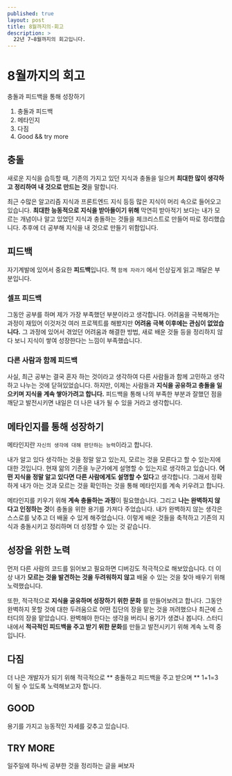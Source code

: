 ```yaml
---
published: true
layout: post
title: 8월까지의-회고
description: >
  22년 7~8월까지의 회고입니다.
---
```


# 8월까지의 회고

> 
충돌과 피드백을 통해 성장하기
1. 충돌과 피드백
2. 메타인지
3. 다짐
4. Good && try more

## 충돌

새로운 지식을 습득할 때, 기존의 가지고 있던 지식과 충돌을 일으켜 **최대한 많이 생각하고 정리하여 내 것으로 만드는 것**을 말합니다.

최근 수많은 알고리즘 지식과 프론트엔드 지식 등등 많은 지식이 머리 속으로 들어오고 있습니다. **최대한 능동적으로 지식을 받아들이기 위해** 막연히 받아적기 보다는 내가 모르는 개념이나 알고 있었던 지식과 충돌하는 것들을 체크리스트로 만들어 따로 정리했습니다. 추후에 더 공부해 지식을 내 것으로 만들기 위함입니다.

## 피드백

자기계발에 있어서 중요한 **피드백**입니다. 책 `함께 자라기` 에서 인상깊게 읽고 깨달은 부분입니다.

### 셀프 피드백

그동안 공부를 하며 제가 가장 부족했던 부분이라고 생각합니다. 어려움을 극복해가는 과정이 재밌어 이것저것 여러 프로젝트를 해봤지만 **어려움 극복 이후에는 관심이 없었습니다.** 그 과정에 있어서 겪었던 어려움과 해결한 방법, 새로 배운 것들 등을 정리하지 않다 보니 지식이 쌓여 성장한다는 느낌이 부족했습니다. 

### 다른 사람과 함께 피드백

사실, 최근 공부는 결국 혼자 하는 것이라고 생각하여 다른 사람들과 함께 고민하고 생각하고 나누는 것에 닫혀있었습니다. 하지만, 이제는 사람들과 **지식을 공유하고 충돌을 일으키며 지식을 계속 쌓아가려고 합니다.** 피드백을 통해 나의 부족한 부분과 잘했던 점을 깨닫고 발전시키면 내일은 더 나은 내가 될 수 있을 거라고 생각합니다. 

## 메타인지를 통해 성장하기

메타인지란 `자신의 생각에 대해 판단하는 능력`이라고 합니다.

내가 알고 있다 생각하는 것을 정말 알고 있는지, 모르는 것을 모른다고 할 수 있는지에 대한 것입니다. 현재 앎의 기준을 누군가에게 설명할 수 있는지로 생각하고 있습니다. **어떤 지식을 정말 알고 있다면 다른 사람에게도 설명할 수 있다**고 생각합니다. 그래서 정확하게 내가 아는 것과 모르는 것을 확인하는 것을 통해 메타인지를 계속 키우려고 합니다.

메타인지를 키우기 위해 **계속 충돌하는 과정**이 필요했습니다. 그리고 **나는 완벽하지 않다고 인정하는 것**이 충돌을 위한 용기를 가져다 주었습니다. 내가 완벽하지 않는 생각은 스스로를 낮추고 더 배울 수 있게 해주었습니다. 이렇게 배운 것들을 축적하고 기존의 지식과 충돌시키고 정리하며 더 성장할 수 있는 것 같습니다.

## 성장을 위한 노력

먼저 다른 사람의 코드를 읽어보고 필요하면 디버깅도 적극적으로 해보았습니다. 더 이상 내가 **모르는 것을 발견하는 것을 두려워하지 않고** 배울 수 있는 것을 찾아 배우기 위해 노력했습니다. 

또한, 적극적으로 **지식을 공유하며 성장하기 위한 문화** 를 만들어보려고 합니다. 그동안 완벽하지 못할 것에 대한 두려움으로 어떤 집단의 장을 맡는 것을 꺼려했으나 최근에 스터디의 장을 맡았습니다. 완벽해야 한다는 생각을 버리니 용기가 생겼나 봅니다. 스터디 내에서 **적극적인 피드백을 주고 받기 위한 문화**를 만들고 발전시키기 위해 계속 노력 중입니다. 

## 다짐
더 나은 개발자가 되기 위해 적극적으로 ** 충돌하고 피드백을 주고 받으며 ** 1+1=3 이 될 수 있도록 노력해보고자 합니다. 

## GOOD
용기를 가지고 능동적인 자세를 갖추고 있습니다.

## TRY MORE
일주일에 하나씩 공부한 것을 정리하는 글을 써보자 